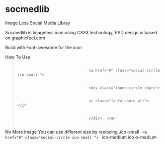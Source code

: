 socmedlib
=========

Image Less Social Media Libray

Socmedlib is Imageless icon using CSS3 technology, PSD design is based on graphicfuel.com

Build with Font-awesome for the icon

How To Use
<blockquote>
							<code>
								&lt;a href="#" class="social-circle ico-small "&gt;
								<br />
								&lt;div class="inner-circle share"&gt;
								<br />
								&lt;i class="fa fa-share-alt"&gt;  &lt;/i&gt;
								<br />
								&lt;/div&gt;  &lt;/a&gt;
							</code>
</blockquote>

No More Image
 You can use different size by replacing .ico-small 
<code>
								&lt;a href="#" class="social-circle ico-small "&gt;
							</code>
ico-medium
ico-x-medium
